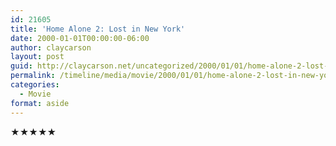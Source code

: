 ```yaml
---
id: 21605
title: 'Home Alone 2: Lost in New York'
date: 2000-01-01T00:00:00-06:00
author: claycarson
layout: post
guid: http://claycarson.net/uncategorized/2000/01/01/home-alone-2-lost-in-new-york/
permalink: /timeline/media/movie/2000/01/01/home-alone-2-lost-in-new-york/
categories:
  - Movie
format: aside
---
```

<div class="media-details"></div>

<div class="media-creator"></div>

<div class="media-rating">★★★★★</div>